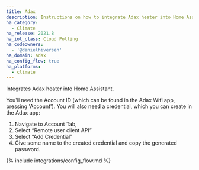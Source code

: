 ```yaml
---
title: Adax
description: Instructions on how to integrate Adax heater into Home Assistant.
ha_category:
  - Climate
ha_release: 2021.8
ha_iot_class: Cloud Polling
ha_codeowners:
  - '@danielhiversen'
ha_domain: adax
ha_config_flow: true
ha_platforms:
  - climate
---
```


Integrates Adax heater into Home Assistant.

You'll need the Account ID (which can be found in the Adax Wifi app, pressing 'Account'). You will also need a credential, which you can create in the Adax app:

1. Navigate to Account Tab,
2. Select “Remote user client API”
3. Select “Add Credential”
4. Give some name to the created credential and copy the generated password.

{% include integrations/config_flow.md %}
